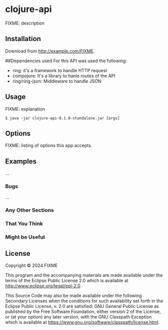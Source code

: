 # clojure-api

FIXME: description

## Installation

Download from http://example.com/FIXME.

##Dependencies used
For this API was used the following:
- ring: it's a framework to handle HTTP request
- compojure: It's a library to hanle routes of the API
- ring/ring-json: Middleware to handle JSON

## Usage

FIXME: explanation

    $ java -jar clojure-api-0.1.0-standalone.jar [args]

## Options

FIXME: listing of options this app accepts.

## Examples

...

### Bugs

...

### Any Other Sections
### That You Think
### Might be Useful

## License

Copyright © 2024 FIXME

This program and the accompanying materials are made available under the
terms of the Eclipse Public License 2.0 which is available at
http://www.eclipse.org/legal/epl-2.0.

This Source Code may also be made available under the following Secondary
Licenses when the conditions for such availability set forth in the Eclipse
Public License, v. 2.0 are satisfied: GNU General Public License as published by
the Free Software Foundation, either version 2 of the License, or (at your
option) any later version, with the GNU Classpath Exception which is available
at https://www.gnu.org/software/classpath/license.html.
